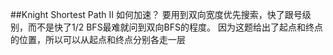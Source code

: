 ##Knight Shortest Path II
如何加速？
要用到双向宽度优先搜索，快了跟号级别，而不是快了1/2
BFS最难就问到双向BFS的程度。
因为这题给出了起点和终点的位置，所以可以从起点和终点分别各走一层
